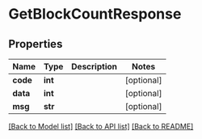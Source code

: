 # GetBlockCountResponse

## Properties
Name | Type | Description | Notes
------------ | ------------- | ------------- | -------------
**code** | **int** |  | [optional] 
**data** | **int** |  | [optional] 
**msg** | **str** |  | [optional] 

[[Back to Model list]](../README.md#documentation-for-models) [[Back to API list]](../README.md#documentation-for-api-endpoints) [[Back to README]](../README.md)

